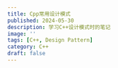 ```yaml
---
title: Cpp常用设计模式
published: 2024-05-30
description: 学习C++设计模式时的笔记
image: ''
tags: [C++, Design Pattern]
category: C++
draft: false 
---
```


